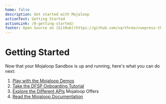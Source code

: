 ```yaml
---
home: false
description: Get started with Mojaloop
actionText: Getting Started
actionLink: /0-getting-started/
footer: Open Source on [GitHub](https://github.com/sqrthree/vuepress-theme-api), Made by [@sqrthree](https://github.com/sqrthree), Power by [vuepress](https://github.com/vuejs/vuepress).
---
```

# Getting Started

Now that your Mojaloop Sandbox is up and running, here's what you can do next:

1. [Play with the Mojaloop Demos](/99-demos/)
1. [Take the DFSP Onboarding Tutorial](/3-guides/1_dfsp_setup) 
1. [Explore the Different APIs](/1-overview/#apis) Mojaloop Offers
1. [Read the Mojaloop Documentation](https://docs.mojaloop.io/documentation/)

<!-- This is where it all begins...

You can write anything in here.

- Maybe a quick introduction of the minimal setup you need to get a hello world up & running.
- Maybe what is needed to set up the dev environment.
- Maybe a contributing guide.

 -->
